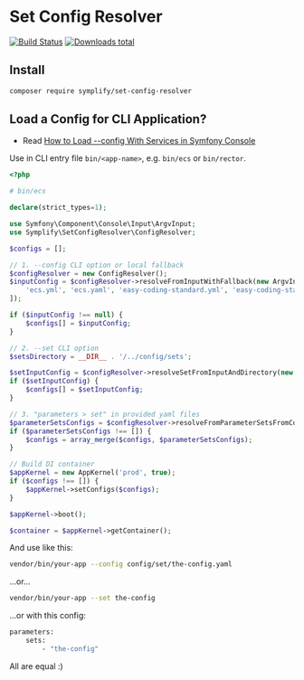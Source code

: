 # Set Config Resolver

[![Build Status](https://img.shields.io/travis/Symplify/SetConfigResolver/master.svg?style=flat-square)](https://travis-ci.org/Symplify/SetConfigResolver)
[![Downloads total](https://img.shields.io/packagist/dt/symplify/set-config-resolver.svg?style=flat-square)](https://packagist.org/packages/symplify/set-config-resolver/stats)

## Install

```bash
composer require symplify/set-config-resolver
```

## Load a Config for CLI Application?

- Read [How to Load --config With Services in Symfony Console](https://www.tomasvotruba.cz/blog/2018/05/14/how-to-load-config-with-services-in-symfony-console/#code-argvinput-code-to-the-rescue)

Use in CLI entry file `bin/<app-name>`, e.g. `bin/ecs` or `bin/rector`.

```php
<?php

# bin/ecs

declare(strict_types=1);

use Symfony\Component\Console\Input\ArgvInput;
use Symplify\SetConfigResolver\ConfigResolver;

$configs = [];

// 1. --config CLI option or local fallback
$configResolver = new ConfigResolver();
$inputConfig = $configResolver->resolveFromInputWithFallback(new ArgvInput(), [
    'ecs.yml', 'ecs.yaml', 'easy-coding-standard.yml', 'easy-coding-standard.yaml',
]);

if ($inputConfig !== null) {
    $configs[] = $inputConfig;
}

// 2. --set CLI option
$setsDirectory = __DIR__ . '/../config/sets';

$setInputConfig = $configResolver->resolveSetFromInputAndDirectory(new ArgvInput(), $setsDirectory);
if ($setInputConfig) {
    $configs[] = $setInputConfig;
}

// 3. "parameters > set" in provided yaml files
$parameterSetsConfigs = $configResolver->resolveFromParameterSetsFromConfigFiles($configs, $setsDirectory);
if ($parameterSetsConfigs !== []) {
    $configs = array_merge($configs, $parameterSetsConfigs);
}

// Build DI container
$appKernel = new AppKernel('prod', true);
if ($configs !== []) {
    $appKernel->setConfigs($configs);
}

$appKernel->boot();

$container = $appKernel->getContainer();
```

And use like this:

```bash
vendor/bin/your-app --config config/set/the-config.yaml
```

...or...

```bash
vendor/bin/your-app --set the-config
```

...or with this config:

```bash
parameters:
    sets:
        - "the-config"
```

All are equal :)